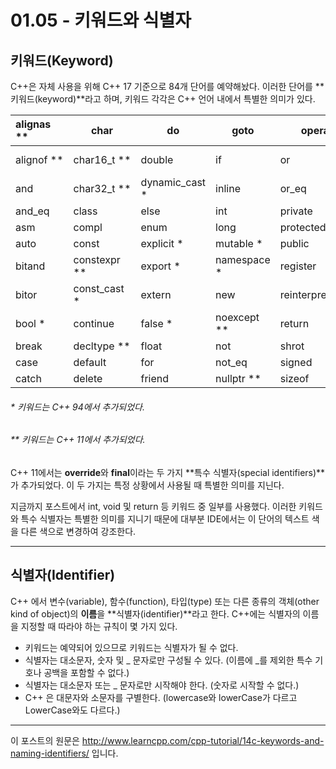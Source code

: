 # 01.05 - 키워드와 식별자

## 키워드(Keyword)

C++은 자체 사용을 위해 C++ 17 기준으로 84개 단어를 예약해놨다. 이러한 단어를 **키워드(keyword)**라고 하며, 키워드 각각은 C++ 언어 내에서 특별한 의미가 있다.

| alignas ** | char         | do             | goto        | operator           | static           | typeid *   |
| :--------- | ------------ | -------------- | ----------- | ------------------ | ---------------- | ---------- |
| alignof ** | char16_t **  | double         | if          | or                 | static_assert ** | typename * |
| and        | char32_t **  | dynamic_cast * | inline      | or_eq              | static_cast *    | union      |
| and_eq     | class        | else           | int         | private            | struct           | unsigned   |
| asm        | compl        | enum           | long        | protected          | switch           | using *    |
| auto       | const        | explicit *     | mutable *   | public             | template         | virtual    |
| bitand     | constexpr ** | export *       | namespace * | register           | this             | void       |
| bitor      | const_cast * | extern         | new         | reinterpret_cast * | thread_local  ** | volatile   |
| bool *     | continue     | false *        | noexcept ** | return             | throw            | wchar_t *  |
| break      | decltype **  | float          | not         | shrot              | true *           | while      |
| case       | default      | for            | not_eq      | signed             | try              | xor        |
| catch      | delete       | friend         | nullptr **  | sizeof             | typedef          | xor_eq     |

###### * 키워드는 C++ 94에서 추가되었다.

###### ** 키워드는 C++ 11에서 추가되었다.

C++ 11에서는 **override**와 **final**이라는 두 가지 **특수 식별자(special identifiers)**가 추가되었다. 이 두 가지는 특정 상황에서 사용될 때 특별한 의미를 지닌다.

지금까지 포스트에서 int, void 및 return 등 키워드 중 일부를 사용했다. 이러한 키워드와 특수 식별자는 특별한 의미를 지니기 때문에 대부분 IDE에서는 이 단어의 텍스트 색을 다른 색으로 변경하여 강조한다.

---

## 식별자(**Identifier**)

C++ 에서 변수(variable), 함수(function), 타입(type) 또는 다른 종류의 객체(other kind of object)의 **이름**을 **식별자(identifier)**라고 한다. C++에는 식별자의 이름을 지정할 때 따라야 하는 규칙이 몇 가지 있다.

- 키워드는 예약되어 있으므로 키워드는 식별자가 될 수 없다.
- 식별자는 대소문자, 숫자 및 _ 문자로만 구성될 수 있다. (이름에 _를 제외한 특수 기호나 공백을 포함할 수 없다.)
- 식별자는 대소문자 또는 _ 문자로만 시작해야 한다. (숫자로 시작할 수 없다.)
- C++ 은 대문자와 소문자를 구별한다. (lowercase와 lowerCase가 다르고 LowerCase와도 다르다.)

---

이 포스트의 원문은 http://www.learncpp.com/cpp-tutorial/14c-keywords-and-naming-identifiers/ 입니다.